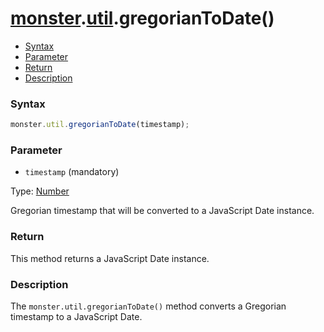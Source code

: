 # [monster][monster].[util][util].gregorianToDate()

* [Syntax](#syntax)
* [Parameter](#parameter)
* [Return](#return)
* [Description](#description)

### Syntax
```javascript
monster.util.gregorianToDate(timestamp);
```

### Parameter
* `timestamp` (mandatory)

 Type: [Number][integer]

 Gregorian timestamp that will be converted to a JavaScript Date instance.

### Return
This method returns a JavaScript Date instance.

### Description
The `monster.util.gregorianToDate()` method converts a Gregorian timestamp to a JavaScript Date.

[monster]: ../../monster.md
[util]: ../util.md

[integer]: https://developer.mozilla.org/en-US/docs/Web/JavaScript/Guide/Values,_variables,_and_literals#Integers
